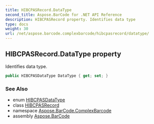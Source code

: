 ```yaml
---
title: HIBCPASRecord.DataType
second_title: Aspose.BarCode for .NET API Reference
description: HIBCPASRecord property. Identifies data type
type: docs
weight: 30
url: /net/aspose.barcode.complexbarcode/hibcpasrecord/datatype/
---
```

## HIBCPASRecord.DataType property

Identifies data type.

```csharp
public HIBCPASDataType DataType { get; set; }
```

### See Also

* enum [HIBCPASDataType](../../hibcpasdatatype/)
* class [HIBCPASRecord](../)
* namespace [Aspose.BarCode.ComplexBarcode](../../../aspose.barcode.complexbarcode/)
* assembly [Aspose.BarCode](../../../)


